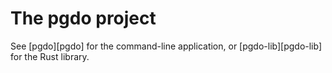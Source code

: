 # The pgdo project

See [pgdo][pgdo] for the command-line application, or [pgdo-lib][pgdo-lib] for
the Rust library.
